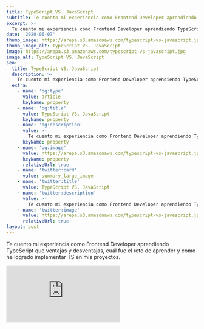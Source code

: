 ```yaml
---
title: TypeScript VS. JavaScript
subtitle: Te cuento mi experiencia como Frontend Developer aprendiendo TypeScript que ventajas y desventajas 
excerpt: >-
  Te cuento mi experiencia como Frontend Developer aprendiendo TypeScript que ventajas y desventajas 
date: '2020-06-07'
thumb_image: https://arepa.s3.amazonaws.com/typescript-vs-javascript.jpg
thumb_image_alt: TypeScript VS. JavaScript
image: https://arepa.s3.amazonaws.com/typescript-vs-javascript.jpg
image_alt: TypeScript VS. JavaScript
seo:
  title: TypeScript VS. JavaScript
  description: >-
    Te cuento mi experiencia como Frontend Developer aprendiendo TypeScript que ventajas y desventajas 
  extra:
    - name: 'og:type'
      value: article
      keyName: property
    - name: 'og:title'
      value: TypeScript VS. JavaScript
      keyName: property
    - name: 'og:description'
      value: >-
        Te cuento mi experiencia como Frontend Developer aprendiendo TypeScript que ventajas y desventajas 
      keyName: property
    - name: 'og:image'
      value: https://arepa.s3.amazonaws.com/typescript-vs-javascript.jpg
      keyName: property
      relativeUrl: true
    - name: 'twitter:card'
      value: summary_large_image
    - name: 'twitter:title'
      value: TypeScript VS. JavaScript
    - name: 'twitter:description'
      value: >-
        Te cuento mi experiencia como Frontend Developer aprendiendo TypeScript que ventajas y desventajas 
    - name: 'twitter:image'
      value: https://arepa.s3.amazonaws.com/typescript-vs-javascript.jpg
      relativeUrl: true
layout: post
---
```


Te cuento mi experiencia como Frontend Developer aprendiendo TypeScript que ventajas y desventajas, cuál fue el reto de aprender y como he logrado implementar TS en mis proyectos.

<iframe src="https://www.youtube.com/embed/xmswIw1idgA" title="YouTube video player" frameborder="0" allow="accelerometer; autoplay; clipboard-write; encrypted-media; gyroscope; picture-in-picture" allowfullscreen></iframe>
